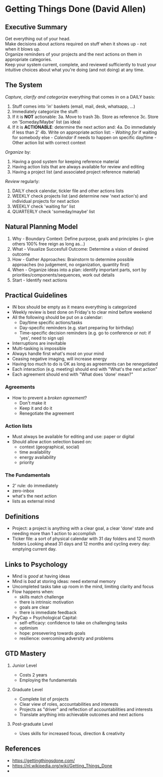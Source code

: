 # Getting Things Done (David Allen)

## Executive Summary
Get everything out of your head.   
Make decisions about actions required on stuff when it shows up - not when it blows up.   
Organize reminders of your projects and the next actions on them in appropriate categories.   
Keep your system current, complete, and reviewed sufficiently to trust your intuitive choices about what you're doing (and not doing) at any time.

## The System

_Capture, clarify and categorize_ everything that comes in on a DAILY basis:
  1. Stuff comes into 'in' baskets (email, mail, desk, whatsapp, ...)
  2. Immediately categorize the stuff:
  3.   If it is __NOT__ actionable:
         3a. Move to trash
         3b. Store as reference
         3c. Store on 'Someday/Maybe' list (as idea)
  4.   If it is __ACTIONABLE__: determine the next action and:
         4a. Do immediately if less than 2'
         4b. Write on appropriate action list:
             - _Waiting for_ if waiting for somebody else
             - _Calendar_ if needs to happen on specific day/time
             - Other action list with correct context

_Organize_ by:
  1. Having a good system for keeping reference material
  2. Having action lists that are always available for review and editing
  3. Having a project list (and associated project reference material)

_Review_ regularly:
  1. DAILY check calendar, tickler file and other actions lists
  2. WEEKLY check projects list (and determine new 'next action's) and individual projects for next action
  3. WEEKLY check 'waiting for' list
  4. QUARTERLY check 'someday/maybe' list

## Natural Planning Model

1. Why   - Boundary Context: Define purpose, goals and principles (= give others 100% free reign as long as...)
2. What  - Visualize Succesfull Outcome: Determine a vision of desired outcome
3. How   - Gather Approaches: Brainstorm to determine possible approaches (no judgement, no organization, quantity first)
4. When  - Organize ideas into a plan: identify important parts, sort by priorities/components/sequences, work out details
5. Start - Identify next actions

## Practical Guidelines

- IN box should be empty as it means everything is categorized
- Weekly review is best done on Friday's to clear mind before weekend
- All the following should be put on a calendar:
  - Day/time specific actions/tasks
  - Day-specific reminders (e.g. start preparing for birthday)
  - Time-specific decision reminders (e.g. go to conference or not: if 'yes', need to sign up)
- Interruptions are inevitable
- Multi-tasking is impossible
- Always handle first what's most on your mind
- Ceasing negative imaging, will increase energy
- Having too much to do is OK as long as agreements can be renegotiated
- Each interaction (e.g. meeting) should end with "What's the next action"
- Each agreement should end with "What does 'done' mean?"

### Agreements
- How to prevent a _broken agreement_?
  - Don't make it
  - Keep it and do it
  - Renegotiate the agreement

### Action lists 
- Must always be available for editing and use: paper or digital
- Should allow action selection based on:
  - context (geographical, social)
  - time availability
  - energy availability
  - priority

### The Fundamentals
- 2' rule: do immediately
- zero-inbox
- what's the next action
- lists as external mind

## Definitions
- Project: a project is anything with a clear goal, a clear 'done' state and needing more than 1 action to accomplish
- Ticker file: a sort of physical calendar with 31 day folders and 12 month folders
  Looking ahead 31 days and 12 months and cycling every day: emptying current day.

## Links to Psychology
- Mind is _good_ at having ideas
- Mind is _bad_ at storing ideas: need external memory
- Uncompleted tasks take up room in the mind, limiting clarity and focus
- Flow happens when:
   - skills match challenge
   - there is intrinsic motivation 
   - goals are clear
   - there is immediate feedback
- PsyCap = Psychological Capital:
   - self-efficacy: confidence to take on challenging tasks
   - optimism
   - hope: presevering towards goals
   - resilience: overcoming adversity and problems   

## GTD Mastery
1. Junior Level
   - Costs 2 years
   - Employing the fundamentals

2. Graduate Level
   - Complete list of projects
   - Clear view of roles, accountabilities and interests
   - Projects as "driver" and reflection of accountabilities and interests
   - Translate anything into achievable outcomes and next actions   

3. Post-graduate Level
   - Uses skills for increased focus, direction & creativity

## References
- https://gettingthingsdone.com/ 
- https://nl.wikipedia.org/wiki/Getting_Things_Done
- 